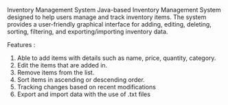 Inventory Management System
Java-based Inventory Management System designed to help users manage and track inventory items. The system provides a user-friendly graphical interface for adding, editing, deleting, sorting, 
filtering, and exporting/importing inventory data.

Features :
1. Able to add items with details such as name, price, quantity, category.
2. Edit the items that are added in.
3. Remove items from the list.
4. Sort items in ascending or descending order.
5. Tracking changes based on recent modifications
6. Export and import data with the use of .txt files

